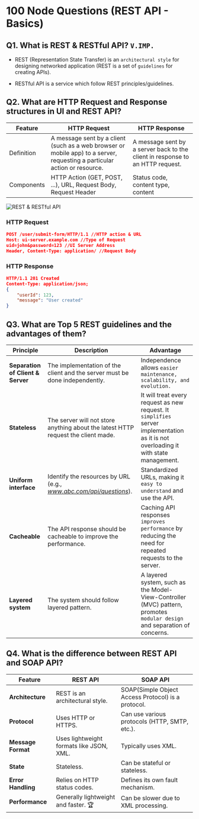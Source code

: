 # 100 Node Questions (REST API - Basics)

## Q1. What is REST & RESTful API? `V.IMP.`

* REST (Representation State Transfer) is an `architectural style` for designing networked application (REST is a set of `guidelines` for creating APIs).

* RESTful API is a service which follow REST principles/guidelines.

## Q2. What are HTTP Request and Response structures in UI and REST API?

| Feature | HTTP Request | HTTP Response |
|---|---|---|
| Definition | A message sent by a client (such as a web browser or mobile app) to a server, requesting a particular action or resource. | A message sent by a server back to the client in response to an HTTP request. |
| Components | HTTP Action (GET, POST, ...), URL, Request Body, Request Header | Status code, content type, content |

![REST & RESTful API](https://github.com/user-attachments/assets/7ada7618-e9f9-4587-8e0e-785a6b68b30f)

### HTTP Request
```JSON
POST /user/submit-form/HTTP/1.1 //HTTP action & URL
Host: ui-server.example.com //Type of Request
uid=john&password=123 //UI Server Address
Header, Content-Type: application/ //Request Body
```

### HTTP Response
```JSON
HTTP/1.1 201 Created
Content-Type: application/json;
{
    "userId": 123,
    "message": "User created"
}
```

## Q3. What are Top 5 REST guidelines and the advantages of them?

| Principle | Description | Advantage |
|---|---|---|
| **Separation of Client & Server** | The implementation of the client and the server must be done independently. | Independence allows `easier maintenance, scalability, and evolution.` |
| **Stateless** | The server will not store anything about the latest HTTP request the client made. | It will treat every request as new request. It `simplifies` server implementation as it is not overloading it with state management. |
| **Uniform interface** | Identify the resources by URL (e.g., _www.abc.com/api/questions_). | Standardized URLs, making it `easy to understand` and use the API. |
| **Cacheable** | The API response should be cacheable to improve the performance. | Caching API responses `improves performance` by reducing the need for repeated requests to the server. |
| **Layered system** | The system should follow layered pattern. | A layered system, such as the Model-View-Controller (MVC) pattern, promotes `modular design` and separation of concerns. |

## Q4. What is the difference between REST API and SOAP API?

| Feature | REST API | SOAP API |
|---|---|---|
| **Architecture** | REST is an architectural style. | SOAP(Simple Object Access Protocol) is a protocol. |
| **Protocol** | Uses HTTP or HTTPS. | Can use various protocols (HTTP, SMTP, etc.). |
| **Message Format** | Uses lightweight formats like JSON, XML. | Typically uses XML. |
| **State** | Stateless. | Can be stateful or stateless. |
| **Error Handling** | Relies on HTTP status codes. | Defines its own fault mechanism. |
| **Performance** | Generally lightweight and faster. 🏆 | Can be slower due to XML processing. |


<!---
Adarsh 
2nd August 2024
06:17 AM
(12:40)
--->